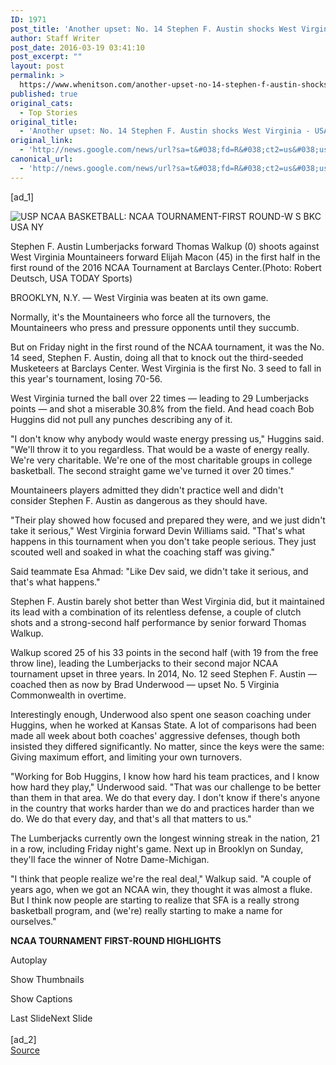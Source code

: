 ```yaml
---
ID: 1971
post_title: 'Another upset: No. 14 Stephen F. Austin shocks West Virginia &#8211; USA TODAY'
author: Staff Writer
post_date: 2016-03-19 03:41:10
post_excerpt: ""
layout: post
permalink: >
  https://www.whenitson.com/another-upset-no-14-stephen-f-austin-shocks-west-virginia-usa-today/
published: true
original_cats:
  - Top Stories
original_title:
  - 'Another upset: No. 14 Stephen F. Austin shocks West Virginia - USA TODAY'
original_link:
  - 'http://news.google.com/news/url?sa=t&#038;fd=R&#038;ct2=us&#038;usg=AFQjCNFzwiQH2DeMmTQygdiBgXaUy94-fQ&#038;clid=c3a7d30bb8a4878e06b80cf16b898331&#038;cid=52779065200727&#038;ei=q8nsVsLtGuO0wAG0tbHIDA&#038;url=http://www.usatoday.com/story/sports/ncaab/2016/03/18/stephen-f-austin-shocks-west-virginia-ncaa-tournament-cinderella-thomas-walkup/82000398/'
canonical_url:
  - 'http://news.google.com/news/url?sa=t&#038;fd=R&#038;ct2=us&#038;usg=AFQjCNFzwiQH2DeMmTQygdiBgXaUy94-fQ&#038;clid=c3a7d30bb8a4878e06b80cf16b898331&#038;cid=52779065200727&#038;ei=q8nsVsLtGuO0wAG0tbHIDA&#038;url=http://www.usatoday.com/story/sports/ncaab/2016/03/18/stephen-f-austin-shocks-west-virginia-ncaa-tournament-cinderella-thomas-walkup/82000398/'
---
```

 [ad_1]
<br><div role="main" itemprop="articleBody" readability="87.219636595473"><!-- cxenseparse_start --><div id="module-position-O5CI2WaeLis" class="story-asset story-metadata-asset"><div class="article-metadata-wrap"><section id="module-position-O5CI13syz6g" class="storymetadata-bucket expandable-photo-module story-expandable-photo-module" readability="2.5"><aside itemprop="associatedMedia" itemscope="" itemtype="http://schema.org/ImageObject" class="single-photo expandable-collapsed" readability="5"><div class="image-wrap"><img class="expand-img-vertical" itemprop="url" src="http://www.gannett-cdn.com/-mm-/7e7372435a479e29fbc95da6c4ddabfc192a0d56/c=144-0-2533-3185&amp;r=537&amp;c=0-0-534-712/local/-/media/2016/03/18/USATODAY/USATODAY/635939347002990009-USP-NCAA-BASKETBALL-NCAA-TOURNAMENT-FIRST-ROUND-W-80601284.JPG" alt="USP NCAA BASKETBALL: NCAA TOURNAMENT-FIRST ROUND-W S BKC USA NY" data-mycapture-src="http://www.gannett-cdn.com/media/2016/03/18/USATODAY/USATODAY/635939347002990009-USP-NCAA-BASKETBALL-NCAA-TOURNAMENT-FIRST-ROUND-W-80601284.JPG" data-mycapture-sm-src="http://www.whenitson.com/wp-content/uploads/2016/03/Another-upset-No-14-Stephen-F-Austin-shocks-West-Virginia-USA-TODAY.JPG"/><span class="toggle"/><meta itemprop="name" content="USP NCAA BASKETBALL: NCAA TOURNAMENT-FIRST ROUND-W S BKC USA NY"/></div><p class="image-credit-wrap"><span class="js-caption-wrapper"><span class="cutline js-caption">Stephen F. Austin Lumberjacks forward Thomas Walkup (0) shoots against West Virginia Mountaineers forward Elijah Macon (45)  in the first half in the first round of the 2016 NCAA Tournament at Barclays Center.</span><meta itemprop="copyrightHolder" content=""/><span class="credit">(Photo: Robert Deutsch, USA TODAY Sports)</span></span></p></aside></section></div></div><p>BROOKLYN, N.Y. — West Virginia was beaten at its own game.</p><p>Normally, it's the Mountaineers who force all the turnovers, the Mountaineers who press and pressure opponents until they succumb.</p><p>But on Friday night in the first round of the NCAA tournament, it was the No. 14 seed, Stephen F. Austin, doing all that to knock out the third-seeded Musketeers at Barclays Center. West Virginia is the first No. 3 seed to fall in this year's tournament, losing 70-56.</p><p>West Virginia turned the ball over 22 times — leading to 29 Lumberjacks points — and shot a miserable 30.8% from the field. And head coach Bob Huggins did not pull any punches describing any of it.</p><p>"I don't know why anybody would waste energy pressing us," Huggins said. "We'll throw it to you regardless. That would be a waste of energy really. We're very charitable. We're one of the most charitable groups in college basketball. The second straight game we've turned it over 20 times."</p><p>Mountaineers players admitted they didn't practice well and didn't consider Stephen F. Austin as dangerous as they should have.</p><p>"Their play showed how focused and prepared they were, and we just didn't take it serious," West Virginia forward Devin Williams said. "That's what happens in this tournament when you don't take people serious. They just scouted well and soaked in what the coaching staff was giving."</p><p>Said teammate Esa Ahmad: "Like Dev said, we didn't take it serious, and that's what happens."</p><p>Stephen F. Austin barely shot better than West Virginia did, but it maintained its lead with a combination of its relentless defense, a couple of clutch shots and a strong-second half performance by senior forward Thomas Walkup.</p><p>Walkup scored 25 of his 33 points in the second half (with 19 from the free throw line), leading the Lumberjacks to their second major NCAA tournament upset in three years. In 2014, No. 12 seed Stephen F. Austin — coached then as now by Brad Underwood — upset No. 5 Virginia Commonwealth in overtime.</p><p>Interestingly enough, Underwood also spent one season coaching under Huggins, when he worked at Kansas State. A lot of comparisons had been made all week about both coaches' aggressive defenses, though both insisted they differed significantly. No matter, since the keys were the same: Giving maximum effort, and limiting your own turnovers.</p><p>"Working for Bob Huggins, I know how hard his team practices, and I know how hard they play," Underwood said. "That was our challenge to be better than them in that area. We do that every day. I don't know if there's anyone in the country that works harder than we do and practices harder than we do. We do that every day, and that's all that matters to us."</p><p>The Lumberjacks currently own the longest winning streak in the nation, 21 in a row, including Friday night's game. Next up in Brooklyn on Sunday, they'll face the winner of Notre Dame-Michigan.</p><p>"I think that people realize we're the real deal," Walkup said. "A couple of years ago, when we got an NCAA win, they thought it was almost a fluke. But I think now people are starting to realize that SFA is a really strong basketball program, and (we're) really starting to make a name for ourselves."</p><p><strong>NCAA TOURNAMENT FIRST-ROUND HIGHLIGHTS</strong></p><div id="module-position-O5CI2WajejI" class="story-asset gallery-asset"><div class="galleries embedded_story hasendslate clearfix" data-gallery-id="81914648" data-title="Highlights from the NCAA tournament's first round:Highlights from the NCAA tournament's first round" data-seo-title="highlights-from-the-ncaa-tournaments-first-round" data-ssts="sports/ncaab" data-cst="sports/basketball/college" data-base-page-type="gallery" data-topic="sports,sports_ncaab" data-gal-pageurl="http://www.usatoday.com/picture-gallery/sports/ncaab/2016/03/17/highlights-from-the-ncaa-tournaments-first-round/81914648/"><div class="feature-btns"><p><span class="playbtn feature-btns-label">Autoplay</span></p><p><span class="thumbLabel feature-btns-label">Show Thumbnails</span></p><p><span class="captionLabel feature-btns-label">Show Captions</span></p></div><a class="slide-nav prev gallery-prev" rel="prev">Last Slide</a><a class="slide-nav next gallery-next" rel="next">Next Slide</a></div></div><!-- cxenseparse_end --></div>
<br>[ad_2]
<br><a href="http://news.google.com/news/url?sa=t&#038;fd=R&#038;ct2=us&#038;usg=AFQjCNFzwiQH2DeMmTQygdiBgXaUy94-fQ&#038;clid=c3a7d30bb8a4878e06b80cf16b898331&#038;cid=52779065200727&#038;ei=q8nsVsLtGuO0wAG0tbHIDA&#038;url=http://www.usatoday.com/story/sports/ncaab/2016/03/18/stephen-f-austin-shocks-west-virginia-ncaa-tournament-cinderella-thomas-walkup/82000398/">Source </a>